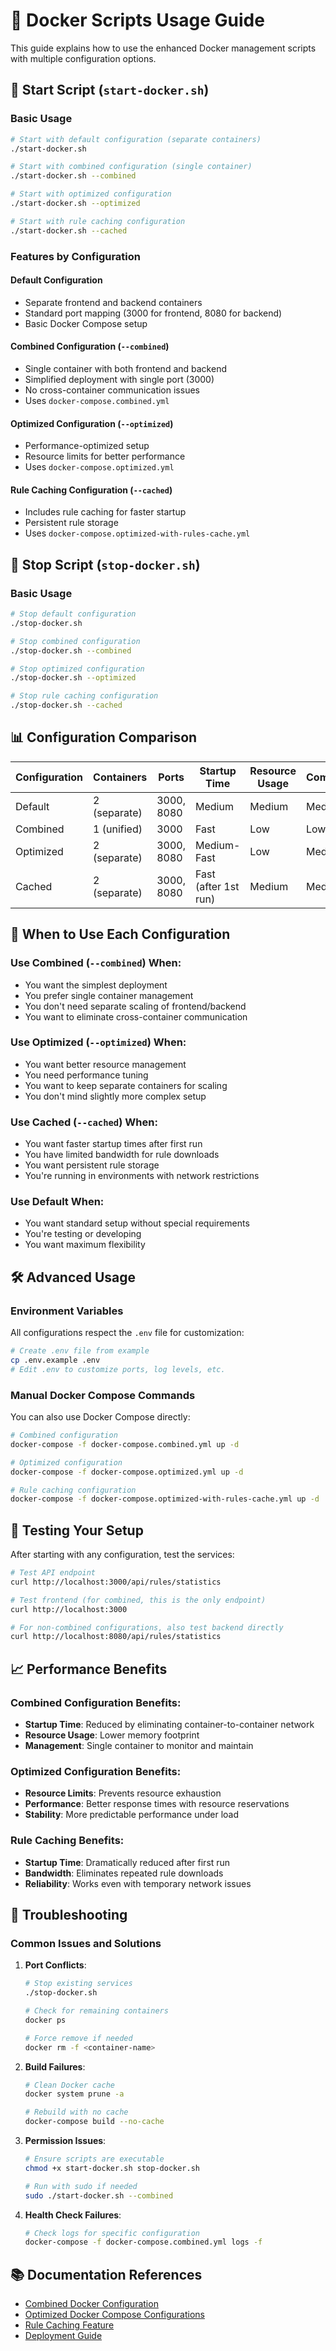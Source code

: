 # 🐳 Docker Scripts Usage Guide

This guide explains how to use the enhanced Docker management scripts with multiple configuration options.

## 🚀 Start Script (`start-docker.sh`)

### Basic Usage
```bash
# Start with default configuration (separate containers)
./start-docker.sh

# Start with combined configuration (single container)
./start-docker.sh --combined

# Start with optimized configuration
./start-docker.sh --optimized

# Start with rule caching configuration
./start-docker.sh --cached
```

### Features by Configuration

#### Default Configuration
- Separate frontend and backend containers
- Standard port mapping (3000 for frontend, 8080 for backend)
- Basic Docker Compose setup

#### Combined Configuration (`--combined`)
- Single container with both frontend and backend
- Simplified deployment with single port (3000)
- No cross-container communication issues
- Uses `docker-compose.combined.yml`

#### Optimized Configuration (`--optimized`)
- Performance-optimized setup
- Resource limits for better performance
- Uses `docker-compose.optimized.yml`

#### Rule Caching Configuration (`--cached`)
- Includes rule caching for faster startup
- Persistent rule storage
- Uses `docker-compose.optimized-with-rules-cache.yml`

## 🛑 Stop Script (`stop-docker.sh`)

### Basic Usage
```bash
# Stop default configuration
./stop-docker.sh

# Stop combined configuration
./stop-docker.sh --combined

# Stop optimized configuration
./stop-docker.sh --optimized

# Stop rule caching configuration
./stop-docker.sh --cached
```

## 📊 Configuration Comparison

| Configuration | Containers | Ports | Startup Time | Resource Usage | Complexity |
|---------------|------------|-------|--------------|----------------|------------|
| Default       | 2 (separate) | 3000, 8080 | Medium | Medium | Medium |
| Combined      | 1 (unified) | 3000 | Fast | Low | Low |
| Optimized     | 2 (separate) | 3000, 8080 | Medium-Fast | Low | Medium |
| Cached        | 2 (separate) | 3000, 8080 | Fast (after 1st run) | Medium | Medium |

## 🎯 When to Use Each Configuration

### Use Combined (`--combined`) When:
- You want the simplest deployment
- You prefer single container management
- You don't need separate scaling of frontend/backend
- You want to eliminate cross-container communication

### Use Optimized (`--optimized`) When:
- You want better resource management
- You need performance tuning
- You want to keep separate containers for scaling
- You don't mind slightly more complex setup

### Use Cached (`--cached`) When:
- You want faster startup times after first run
- You have limited bandwidth for rule downloads
- You want persistent rule storage
- You're running in environments with network restrictions

### Use Default When:
- You want standard setup without special requirements
- You're testing or developing
- You want maximum flexibility

## 🛠️ Advanced Usage

### Environment Variables
All configurations respect the `.env` file for customization:
```bash
# Create .env file from example
cp .env.example .env
# Edit .env to customize ports, log levels, etc.
```

### Manual Docker Compose Commands
You can also use Docker Compose directly:

```bash
# Combined configuration
docker-compose -f docker-compose.combined.yml up -d

# Optimized configuration
docker-compose -f docker-compose.optimized.yml up -d

# Rule caching configuration
docker-compose -f docker-compose.optimized-with-rules-cache.yml up -d
```

## 🧪 Testing Your Setup

After starting with any configuration, test the services:

```bash
# Test API endpoint
curl http://localhost:3000/api/rules/statistics

# Test frontend (for combined, this is the only endpoint)
curl http://localhost:3000

# For non-combined configurations, also test backend directly
curl http://localhost:8080/api/rules/statistics
```

## 📈 Performance Benefits

### Combined Configuration Benefits:
- **Startup Time**: Reduced by eliminating container-to-container network
- **Resource Usage**: Lower memory footprint
- **Management**: Single container to monitor and maintain

### Optimized Configuration Benefits:
- **Resource Limits**: Prevents resource exhaustion
- **Performance**: Better response times with resource reservations
- **Stability**: More predictable performance under load

### Rule Caching Benefits:
- **Startup Time**: Dramatically reduced after first run
- **Bandwidth**: Eliminates repeated rule downloads
- **Reliability**: Works even with temporary network issues

## 🚨 Troubleshooting

### Common Issues and Solutions

1. **Port Conflicts**:
   ```bash
   # Stop existing services
   ./stop-docker.sh
   
   # Check for remaining containers
   docker ps
   
   # Force remove if needed
   docker rm -f <container-name>
   ```

2. **Build Failures**:
   ```bash
   # Clean Docker cache
   docker system prune -a
   
   # Rebuild with no cache
   docker-compose build --no-cache
   ```

3. **Permission Issues**:
   ```bash
   # Ensure scripts are executable
   chmod +x start-docker.sh stop-docker.sh
   
   # Run with sudo if needed
   sudo ./start-docker.sh --combined
   ```

4. **Health Check Failures**:
   ```bash
   # Check logs for specific configuration
   docker-compose -f docker-compose.combined.yml logs -f
   ```

## 📚 Documentation References

- [Combined Docker Configuration](COMBINED_DOCKER.md)
- [Optimized Docker Compose Configurations](deployment/DOCKER_COMPOSE_OPTIMIZED.md)
- [Rule Caching Feature](RULE_CACHING.md)
- [Deployment Guide](deployment/README.md)